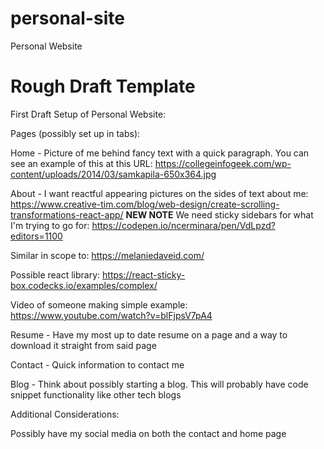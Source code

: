 # personal-site

Personal Website

# Rough Draft Template

First Draft Setup of Personal Website:

Pages (possibly set up in tabs):

Home - Picture of me behind fancy text with a quick paragraph. You can see an example of this at this URL: https://collegeinfogeek.com/wp-content/uploads/2014/03/samkapila-650x364.jpg

About - I want reactful appearing pictures on the sides of text about me: https://www.creative-tim.com/blog/web-design/create-scrolling-transformations-react-app/
**NEW NOTE**
We need sticky sidebars for what I'm trying to go for: https://codepen.io/ncerminara/pen/VdLpzd?editors=1100

Similar in scope to: https://melaniedaveid.com/

Possible react library: https://react-sticky-box.codecks.io/examples/complex/

Video of someone making simple example: https://www.youtube.com/watch?v=blFjpsV7pA4

Resume - Have my most up to date resume on a page and a way to download it straight from said page

Contact - Quick information to contact me

Blog - Think about possibly starting a blog. This will probably have code snippet functionality like other tech blogs

Additional Considerations:

Possibly have my social media on both the contact and home page
